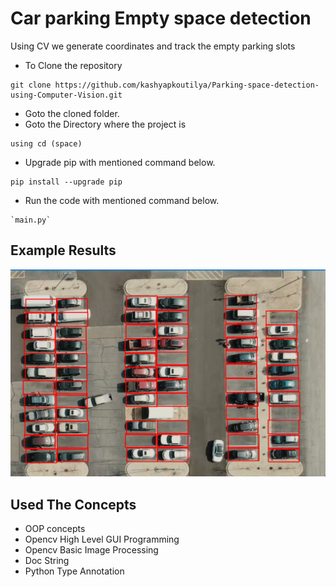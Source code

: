 # Car parking Empty space detection
Using CV we generate coordinates and track the empty parking slots


- To Clone the repository
```
git clone https://github.com/kashyapkoutilya/Parking-space-detection-using-Computer-Vision.git
```
- Goto the cloned folder.
- Goto the Directory where the project is
```
using cd (space)

```
- Upgrade pip with mentioned command below.
```
pip install --upgrade pip
```

- Run the code with mentioned command below.
```
`main.py`
```

 
## Example Results


<p align="center">
<img src="image.jpg">

## Used The Concepts
- OOP concepts
- Opencv High Level GUI Programming
- Opencv Basic Image Processing
- Doc String
- Python Type Annotation


